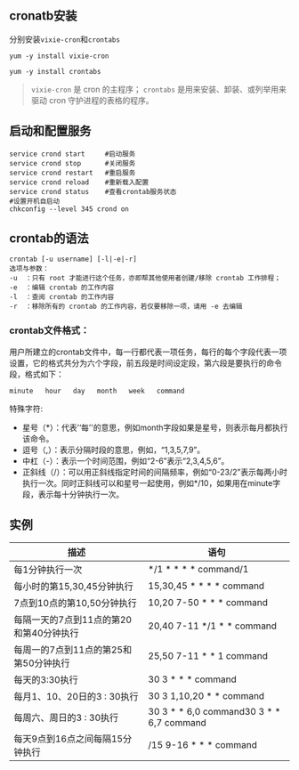 ##  cronatb安装

分别安装`vixie-cron`和`crontabs`
```shell
yum -y install vixie-cron
```
```shell
yum -y install crontabs

```

>  `vixie-cron` 是 cron 的主程序；
>  `crontabs` 是用来安装、卸装、或列举用来驱动 cron 守护进程的表格的程序。

## 启动和配置服务

```shell
service crond start     #启动服务
service crond stop      #关闭服务
service crond restart   #重启服务
service crond reload    #重新载入配置
service crond status    #查看crontab服务状态
#设置开机自启动
chkconfig --level 345 crond on
```

## crontab的语法

```
crontab [-u username] [-l|-e|-r]
选项与参数：
-u  ：只有 root 才能进行这个任务，亦即帮其他使用者创建/移除 crontab 工作排程；
-e  ：编辑 crontab 的工作内容
-l  ：查阅 crontab 的工作内容
-r  ：移除所有的 crontab 的工作内容，若仅要移除一项，请用 -e 去编辑
```

### crontab文件格式：
用户所建立的crontab文件中，每一行都代表一项任务，每行的每个字段代表一项设置，它的格式共分为六个字段，前五段是时间设定段，第六段是要执行的命令段，格式如下：

```
minute   hour   day   month   week   command
```

特殊字符:
+ 星号（*）：代表’‘每’'的意思，例如month字段如果是星号，则表示每月都执行该命令。
+ 逗号（,）：表示分隔时段的意思，例如，“1,3,5,7,9”。
+ 中杠（-）：表示一个时间范围，例如“2-6”表示“2,3,4,5,6”。
+ 正斜线（/）：可以用正斜线指定时间的间隔频率，例如“0-23/2”表示每两小时执行一次。同时正斜线可以和星号一起使用，例如*/10，如果用在minute字段，表示每十分钟执行一次。

## 实例

| 描述                      | 语句                                       |
| ----------------------- | ---------------------------------------- |
| 每1分钟执行一次                | */1 * * * * command/1                    |
| 每小时的第15,30,45分钟执行       | 15,30,45 * * * * command                 |
| 7点到10点的第10,50分钟执行       | 10,20 7-50 * * * command                 |
| 每隔一天的7点到11点的第20和第40分钟执行 | 20,40 7-11 */1 * * command               |
| 每周一的7点到11点的第25和第50分钟执行  | 25,50 7-11 * * 1 command                 |
| 每天的3:30执行               | 30 3 * * * command                       |
| 每月1、10、20日的3 : 30执行     | 30 3 1,10,20 * * command                 |
| 每周六、周日的3 : 30执行         | 30 3 * * 6,0 command30 3 * * 6,7 command |
| 每天9点到16点之间每隔15分钟执行      | /15 9-16 * * * command                   |







